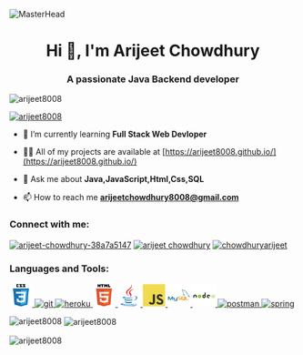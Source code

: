 ![MasterHead](https://user-images.githubusercontent.com/105917614/201415026-4f3f4d1e-b314-478b-85ec-7a492ef3dd7c.gif)
<h1 align="center">Hi 👋, I'm Arijeet Chowdhury</h1>
<h3 align="center">A passionate Java Backend developer</h3>
<p align="left"> <img src="https://komarev.com/ghpvc/?username=arijeet8008&label=Profile%20views&color=0e75b6&style=flat" alt="arijeet8008" /> </p>

<p align="left"> <a href="https://github.com/ryo-ma/github-profile-trophy"><img src="https://github-profile-trophy.vercel.app/?username=arijeet8008" alt="arijeet8008" /></a> </p>

- 🌱 I’m currently learning **Full Stack Web Devloper**

- 👨‍💻 All of my projects are available at [https://arijeet8008.github.io/](https://arijeet8008.github.io/)

- 💬 Ask me about **Java,JavaScript,Html,Css,SQL**

- 📫 How to reach me **arijeetchowdhury8008@gmail.com**

<h3 align="left">Connect with me:</h3>
<p align="left">
<a href="https://linkedin.com/in/arijeet-chowdhury-38a7a5147" target="blank"><img align="center" src="https://raw.githubusercontent.com/rahuldkjain/github-profile-readme-generator/master/src/images/icons/Social/linked-in-alt.svg" alt="arijeet-chowdhury-38a7a5147" height="30" width="40" /></a>
<a href="https://fb.com/arijeet chowdhury" target="blank"><img align="center" src="https://raw.githubusercontent.com/rahuldkjain/github-profile-readme-generator/master/src/images/icons/Social/facebook.svg" alt="arijeet chowdhury" height="30" width="40" /></a>
<a href="https://instagram.com/chowdhuryarijeet" target="blank"><img align="center" src="https://raw.githubusercontent.com/rahuldkjain/github-profile-readme-generator/master/src/images/icons/Social/instagram.svg" alt="chowdhuryarijeet" height="30" width="40" /></a>
</p>

<h3 align="left">Languages and Tools:</h3>
<p align="left"> <a href="https://www.w3schools.com/css/" target="_blank" rel="noreferrer"> <img src="https://raw.githubusercontent.com/devicons/devicon/master/icons/css3/css3-original-wordmark.svg" alt="css3" width="40" height="40"/> </a> <a href="https://git-scm.com/" target="_blank" rel="noreferrer"> <img src="https://www.vectorlogo.zone/logos/git-scm/git-scm-icon.svg" alt="git" width="40" height="40"/> </a> <a href="https://heroku.com" target="_blank" rel="noreferrer"> <img src="https://www.vectorlogo.zone/logos/heroku/heroku-icon.svg" alt="heroku" width="40" height="40"/> </a> <a href="https://www.w3.org/html/" target="_blank" rel="noreferrer"> <img src="https://raw.githubusercontent.com/devicons/devicon/master/icons/html5/html5-original-wordmark.svg" alt="html5" width="40" height="40"/> </a> <a href="https://www.java.com" target="_blank" rel="noreferrer"> <img src="https://raw.githubusercontent.com/devicons/devicon/master/icons/java/java-original.svg" alt="java" width="40" height="40"/> </a> <a href="https://developer.mozilla.org/en-US/docs/Web/JavaScript" target="_blank" rel="noreferrer"> <img src="https://raw.githubusercontent.com/devicons/devicon/master/icons/javascript/javascript-original.svg" alt="javascript" width="40" height="40"/> </a> <a href="https://www.mysql.com/" target="_blank" rel="noreferrer"> <img src="https://raw.githubusercontent.com/devicons/devicon/master/icons/mysql/mysql-original-wordmark.svg" alt="mysql" width="40" height="40"/> </a> <a href="https://nodejs.org" target="_blank" rel="noreferrer"> <img src="https://raw.githubusercontent.com/devicons/devicon/master/icons/nodejs/nodejs-original-wordmark.svg" alt="nodejs" width="40" height="40"/> </a> <a href="https://postman.com" target="_blank" rel="noreferrer"> <img src="https://www.vectorlogo.zone/logos/getpostman/getpostman-icon.svg" alt="postman" width="40" height="40"/> </a> <a href="https://spring.io/" target="_blank" rel="noreferrer"> <img src="https://www.vectorlogo.zone/logos/springio/springio-icon.svg" alt="spring" width="40" height="40"/> </a> </p>

<p><img align="left" src="https://github-readme-stats.vercel.app/api/top-langs?username=arijeet8008&show_icons=true&locale=en&layout=compact" alt="arijeet8008" /></p>

<p>&nbsp;<img align="center" src="https://github-readme-stats.vercel.app/api?username=arijeet8008&show_icons=true&locale=en" alt="arijeet8008" /></p>

<p><img align="center" src="https://github-readme-streak-stats.herokuapp.com/?user=arijeet8008&" alt="arijeet8008" /></p>
